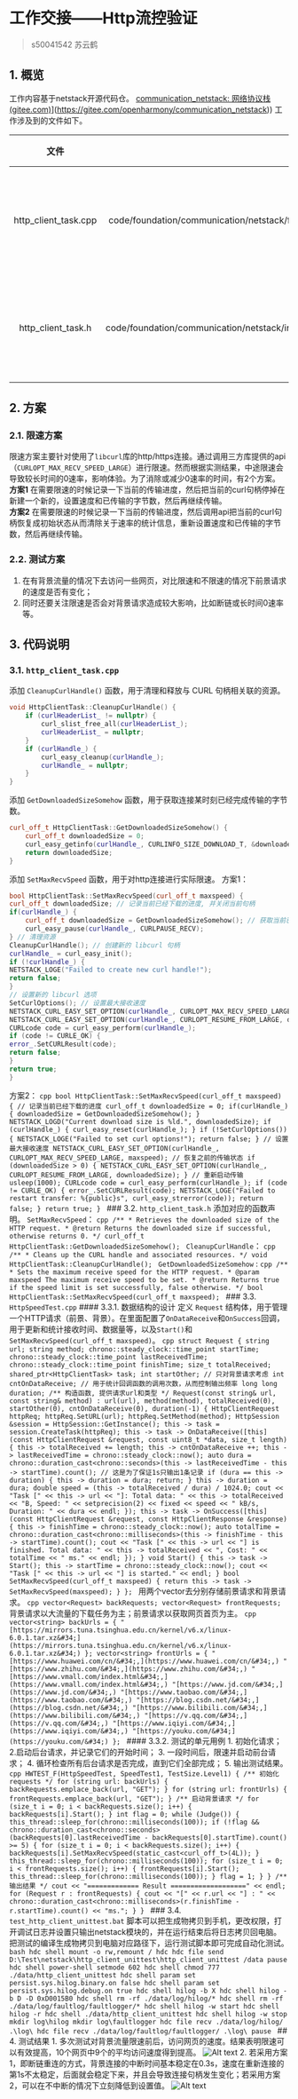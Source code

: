 # 工作交接——Http流控验证 

> s50041542 
>  苏云鹤 
## 1. 概览 
工作内容基于netstack开源代码仓。 [communication\_netstack: 网络协议栈 (gitee.com)]([https://gitee.com/openharmony/communication_netstack)](https://gitee.com/openharmony/communication_netstack)) 
工作涉及到的文件如下。



|          文件          |                                                 位置                                                 |     说明      |     |                   |                                                                                    |      |     |                               |     |         |     |             |     |      |     |
| :------------------: | :------------------------------------------------------------------------------------------------: | :---------: | --- | ----------------- | ---------------------------------------------------------------------------------- | ---- | --- | ----------------------------- | --- | ------- | --- | ----------- | --- | ---- | --- |
| http_client_task.cpp |   code/foundation/communication/netstack/frameworks/native/http/http_client/http_client_task.cpp   | http流控的函数实现 |     |                   |                                                                                    |      |     |                               |     |         |     |             |     |      |     |
|  http_client_task.h  | code/foundation/communication/netstack/interfaces/innerkits/http_client/include/http_client_task.h | http流控的函数声明 |     | HttpSpeedTest.cpp | code/foundation/communication/netstack/test/unittest/http_client/HttpSpeedTest.cpp | 单元测试 |     | test_http_client_unittest.bat | 本地  | 自动化测试脚本 |     | result.xlsx | 本地  | 测试数据 |     |
## 2. 方案 
### 2.1. 限速方案 
限速方案主要针对使用了`libcurl`库的http/https连接。通过调用三方库提供的api（`CURLOPT_MAX_RECV_SPEED_LARGE`）进行限速。然而根据实测结果，中途限速会导致较长时间的0速率，影响体验。为了消除或减少0速率的时间，有2个方案。   
**方案1**   在需要限速的时候记录一下当前的传输进度，然后把当前的curl句柄停掉在新建一个新的，设置速度和已传输的字节数，然后再继续传输。   
**方案2**   在需要限速的时候记录一下当前的传输进度，然后调用api把当前的curl句柄恢复成初始状态从而清除关于速率的统计信息，重新设置速度和已传输的字节数，然后再继续传输。   
### 2.2. 测试方案 
1. 在有背景流量的情况下去访问一些网页，对比限速和不限速的情况下前景请求的速度是否有变化； 
2. 同时还要关注限速是否会对背景请求造成较大影响，比如断链或长时间0速率等。 

## 3. 代码说明 
### 3.1. `http_client_task.cpp` 
添加 `CleanupCurlHandle()` 函数，用于清理和释放与 CURL 句柄相关联的资源。 
```cpp
void HttpClientTask::CleanupCurlHandle() { 
	if (curlHeaderList_ != nullptr) {
		curl_slist_free_all(curlHeaderList_); 
		curlHeaderList_ = nullptr; 
	} 
	if (curlHandle_) { 
		curl_easy_cleanup(curlHandle_); 
		curlHandle_ = nullptr; 
	} 
}
```

添加 `GetDownloadedSizeSomehow` 函数，用于获取连接某时刻已经完成传输的字节数。
```cpp 
curl_off_t HttpClientTask::GetDownloadedSizeSomehow() { 
	curl_off_t downloadedSize = 0; 
	curl_easy_getinfo(curlHandle_, CURLINFO_SIZE_DOWNLOAD_T, &downloadedSize); 
	return downloadedSize; 
} 
``` 

添加 `SetMaxRecvSpeed` 函数，用于对http连接进行实际限速。
方案1： 
```cpp 
bool HttpClientTask::SetMaxRecvSpeed(curl_off_t maxspeed) { 
curl_off_t downloadedSize; // 记录当前已经下载的进度, 并关闭当前句柄 
if(curlHandle_) { 
	curl_off_t downloadedSize = GetDownloadedSizeSomehow(); // 获取当前已经下载的进度 
	curl_easy_pause(curlHandle_, CURLPAUSE_RECV); 
} // 清理资源 
CleanupCurlHandle(); // 创建新的 libcurl 句柄 
curlHandle_ = curl_easy_init(); 
if (!curlHandle_) { 
NETSTACK_LOGE("Failed to create new curl handle!"); 
return false; 
} 
// 设置新的 libcurl 选项 
SetCurlOptions(); // 设置最大接收速度 
NETSTACK_CURL_EASY_SET_OPTION(curlHandle_, CURLOPT_MAX_RECV_SPEED_LARGE, maxspeed); // 恢复之前的传输状态 
NETSTACK_CURL_EASY_SET_OPTION(curlHandle_, CURLOPT_RESUME_FROM_LARGE, downloadedSize); // 重新开始传输 
CURLcode code = curl_easy_perform(curlHandle_); 
if (code != CURLE_OK) { 
error_.SetCURLResult(code); 
return false; 
} 
return true; 
} 
``` 


方案2： ```cpp bool HttpClientTask::SetMaxRecvSpeed(curl_off_t maxspeed) { // 记录当前已经下载的进度 curl_off_t downloadedSize = 0; if(curlHandle_) { downloadedSize = GetDownloadedSizeSomehow(); } NETSTACK_LOGD("Current download size is %ld.", downloadedSize); if (curlHandle_) { curl_easy_reset(curlHandle_); } if (!SetCurlOptions()) { NETSTACK_LOGE("Failed to set curl options!"); return false; } // 设置最大接收速度 NETSTACK_CURL_EASY_SET_OPTION(curlHandle_, CURLOPT_MAX_RECV_SPEED_LARGE, maxspeed); // 恢复之前的传输状态 if (downloadedSize > 0) { NETSTACK_CURL_EASY_SET_OPTION(curlHandle_, CURLOPT_RESUME_FROM_LARGE, downloadedSize); } // 重新启动传输 usleep(1000); CURLcode code = curl_easy_perform(curlHandle_); if (code != CURLE_OK) { error_.SetCURLResult(code); NETSTACK_LOGE("Failed to restart transfer: %{public}s", curl_easy_strerror(code)); return false; } return true; } ``` ### 3.2. `http_client_task.h` 添加对应的函数声明。 `SetMaxRecvSpeed`： ```cpp /** * Retrieves the downloaded size of the HTTP request. * @return Returns the downloaded size if successful, otherwise returns 0. */ curl_off_t HttpClientTask::GetDownloadedSizeSomehow(); ``` `CleanupCurlHandle`： ```cpp /** * Cleans up the CURL handle and associated resources. */ void HttpClientTask::CleanupCurlHandle(); ``` `GetDownloadedSizeSomehow` : ```cpp /** * Sets the maximum receive speed for the HTTP request. * @param maxspeed The maximum receive speed to be set. * @return Returns true if the speed limit is set successfully, false otherwise. */ bool HttpClientTask::SetMaxRecvSpeed(curl_off_t maxspeed); ``` ### 3.3. `HttpSpeedTest.cpp` #### 3.3.1. 数据结构的设计 定义 `Request` 结构体，用于管理一个HTTP请求（前景、背景）。在里面配置了`OnDataReceive`和`OnSuccess`回调，用于更新和统计接收时间、数据量等，以及`Start()`和`SetMaxRecvSpeed(curl_off_t maxspeed)`。 ```cpp struct Request { string url; string method; chrono::steady_clock::time_point startTime; chrono::steady_clock::time_point lastReceivedTime; chrono::steady_clock::time_point finishTime; size_t totalReceived; shared_ptr<HttpClientTask> task; int startOther; // 只对背景请求考虑 int cntOnDataReceive; // 用于统计回调函数的调用次数，从而控制输出频率 long long duration; /** 构造函数, 提供请求url和类型 */ Request(const string& url, const string& method) : url(url), method(method), totalReceived(0), startOther(0), cntOnDataReceive(0), duration(-1) { HttpClientRequest httpReq; httpReq.SetURL(url); httpReq.SetMethod(method); HttpSession &session = HttpSession::GetInstance(); this -> task = session.CreateTask(httpReq); this -> task -> OnDataReceive([this](const HttpClientRequest &request, const uint8_t *data, size_t length) { this -> totalReceived += length; this -> cntOnDataReceive ++; this -> lastReceivedTime = chrono::steady_clock::now(); auto dura = chrono::duration_cast<chrono::seconds>(this -> lastReceivedTime - this -> startTime).count(); // 这是为了保证1s只输出1条记录 if (dura == this -> duration) { this -> duration = dura; return; } this -> duration = dura; double speed = (this -> totalReceived / dura) / 1024.0; cout << "Task [" << this -> url << "]: Total data: " << this -> totalReceived << "B, Speed: " << setprecision(2) << fixed << speed << " kB/s, Duration: " << dura << endl; }); this -> task -> OnSuccess([this](const HttpClientRequest &request, const HttpClientResponse &response) { this -> finishTime = chrono::steady_clock::now(); auto totalTime = chrono::duration_cast<chrono::milliseconds>(this -> finishTime - this -> startTime).count(); cout << "Task [" << this -> url << "] is finished. Total data: " << this -> totalReceived << ", Cost: " << totalTime << " ms." << endl; }); } void Start() { this -> task -> Start(); this -> startTime = chrono::steady_clock::now(); cout << "Task [" << this -> url << "] is started." << endl; } bool SetMaxRecvSpeed(curl_off_t maxspeed) { return this -> task -> SetMaxRecvSpeed(maxspeed); } }; ``` 用两个vector去分别存储前景请求和背景请求。 ```cpp vector<Request> backRequests; vector<Request> frontRequests; ``` 背景请求以大流量的下载任务为主；前景请求以获取网页首页为主。 ```cpp vector<string> backUrls = { "[https://mirrors.tuna.tsinghua.edu.cn/kernel/v6.x/linux-6.0.1.tar.xz&#34;](https://mirrors.tuna.tsinghua.edu.cn/kernel/v6.x/linux-6.0.1.tar.xz&#34;) }; vector<string> frontUrls = { "[https://www.huawei.com/cn/&#34;,](https://www.huawei.com/cn/&#34;,) "[https://www.zhihu.com/&#34;,](https://www.zhihu.com/&#34;,) "[https://www.vmall.com/index.html&#34;,](https://www.vmall.com/index.html&#34;,) "[https://www.jd.com/&#34;,](https://www.jd.com/&#34;,) "[https://www.taobao.com/&#34;,](https://www.taobao.com/&#34;,) "[https://blog.csdn.net/&#34;,](https://blog.csdn.net/&#34;,) "[https://www.bilibili.com/&#34;,](https://www.bilibili.com/&#34;,) "[https://v.qq.com/&#34;,](https://v.qq.com/&#34;,) "[https://www.iqiyi.com/&#34;,](https://www.iqiyi.com/&#34;,) "[https://youku.com/&#34;](https://youku.com/&#34;) }; ``` #### 3.3.2. 测试的单元用例 1. ​初始化请求； 2. ​启动后台请求​，并记录它们的开始时间； 3. ​一段时间后，限速并启动前台请求； 4. ​循环检查所有后台请求是否完成，直到它们全部完成； 5. ​输出测试结果。 ```cpp HWTEST_F(HttpSpeedTest, SpeedTest1, TestSize.Level1) { /** 初始化requests */ for (string url: backUrls) { backRequests.emplace_back(url, "GET"); } for (string url: frontUrls) { frontRequests.emplace_back(url, "GET"); } /** 启动背景请求 */ for (size_t i = 0; i < backRequests.size(); i++) { backRequests[i].Start(); } int flag = 0; while (Judge()) { this_thread::sleep_for(chrono::milliseconds(100)); if (!flag && chrono::duration_cast<chrono::seconds>(backRequests[0].lastReceivedTime - backRequests[0].startTime).count() >= 5) { for (size_t i = 0; i < backRequests.size(); i++) { backRequests[i].SetMaxRecvSpeed(static_cast<curl_off_t>(4L)); } this_thread::sleep_for(chrono::milliseconds(100)); for (size_t i = 0; i < frontRequests.size(); i++) { frontRequests[i].Start(); this_thread::sleep_for(chrono::milliseconds(100)); } flag = 1; } } /** 输出结果 */ cout << "============= Result ===================" << endl; for (Request r : frontRequests) { cout << "[" << r.url << "] : " << chrono::duration_cast<chrono::milliseconds>(r.finishTime - r.startTime).count() << "ms."; } } ``` ### 3.4. `test_http_client_unittest.bat` 脚本可以把生成物拷贝到手机，更改权限，打开调试日志并设置只输出netstack模块的，并在运行结束后将日志拷贝回电脑。 把测试的编译生成物拷贝到电脑对应路径下，运行测试脚本即可完成自动化测试。 ```bash hdc shell mount -o rw,remount / hdc hdc file send D:\Test\netstack\http_client_unittest\http_client_unittest /data pause hdc shell power-shell setmode 602 hdc shell chmod 777 ./data/http_client_unittest hdc shell param set persist.sys.hilog.binary.on false hdc shell param set persist.sys.hilog.debug.on true hdc shell hilog -b X hdc shell hilog -b D -D 0xD0015B0 hdc shell rm -rf ./data/log/hilog/* hdc shell rm -rf ./data/log/faultlog/faultlogger/* hdc shell hilog -w start hdc shell hilog -r hdc shell ./data/http_client_unittest hdc shell hilog -w stop mkdir log\hilog mkdir log\faultlogger hdc file recv ./data/log/hilog/ .\log\ hdc file recv ./data/log/faultlog/faultlogger/ .\log\ pause ``` ## 4. 测试结果 1. 多次测试对背景流量限速前后，访问网页的速度。结果表明限速可以有效提高，10个网页中9个的平均访问速度得到提高。 ![Alt text](image.png) 2. 若采用方案1，即断链重连的方式，背景连接的中断时间基本稳定在0.3s，速度在重新连接的第1s不太稳定，后面就会稳定下来，并且会导致连接句柄发生变化；若采用方案2，可以在不中断的情况下立刻降低到设置值。 ![Alt text](image-1.png)